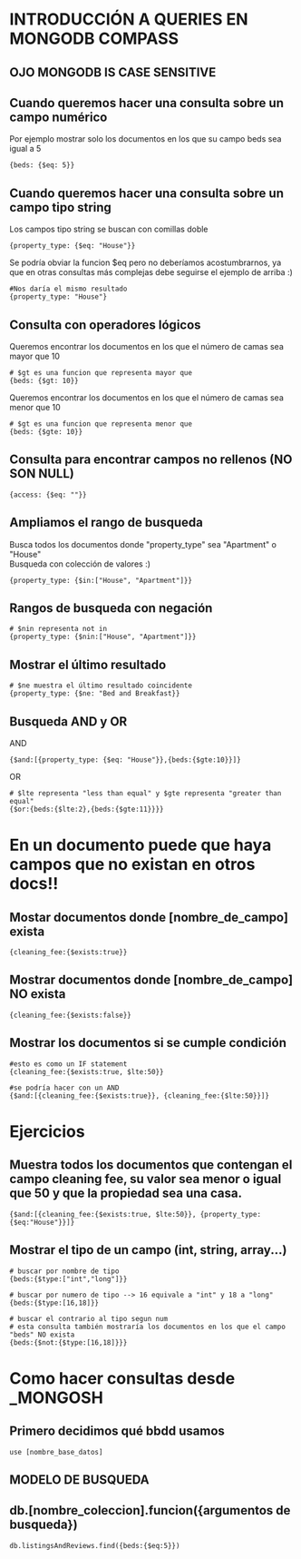 # INTRODUCCIÓN A QUERIES EN MONGODB COMPASS

## OJO MONGODB IS CASE SENSITIVE

## Cuando queremos hacer una consulta sobre un campo numérico 

Por ejemplo mostrar solo los documentos en los que su campo beds sea igual a 5
```shell
{beds: {$eq: 5}}
```

## Cuando queremos hacer una consulta sobre un campo tipo string

Los campos tipo string se buscan con comillas doble

```shell
{property_type: {$eq: "House"}}
```
Se podría obviar la funcion $eq pero no deberíamos acostumbrarnos, ya que 
en otras consultas más complejas debe seguirse el ejemplo de arriba :)

```shell
#Nos daría el mismo resultado
{property_type: "House"} 
```

## Consulta con operadores lógicos

Queremos encontrar los documentos en los que el número de camas sea mayor que 10
```shell
# $gt es una funcion que representa mayor que
{beds: {$gt: 10}}
```

Queremos encontrar los documentos en los que el número de camas sea menor que 10
```shell
# $gt es una funcion que representa menor que
{beds: {$gte: 10}}
```

## Consulta para encontrar campos no rellenos (NO SON NULL)
```shell
{access: {$eq: ""}}
```

## Ampliamos el rango de busqueda

Busca todos los documentos donde "property_type" sea "Apartment" o "House" \
Busqueda con colección de valores :) 
```shell
{property_type: {$in:["House", "Apartment"]}}
```

## Rangos de busqueda con negación

```shell
# $nin representa not in
{property_type: {$nin:["House", "Apartment"]}}
```

## Mostrar el último resultado
```shell
# $ne muestra el último resultado coincidente
{property_type: {$ne: "Bed and Breakfast}}
```

## Busqueda AND y OR

AND

```shell
{$and:[{property_type: {$eq: "House"}},{beds:{$gte:10}}]}
```

OR

```shell
# $lte representa "less than equal" y $gte representa "greater than equal" 
{$or:{beds:{$lte:2},{beds:{$gte:11}}}}
```


#  En un documento puede que haya campos que no existan en otros docs!!

## Mostar documentos donde [nombre_de_campo] exista

```shell
{cleaning_fee:{$exists:true}}
```

## Mostrar documentos donde [nombre_de_campo] NO exista
```shell
{cleaning_fee:{$exists:false}}
```


## Mostrar los documentos si se cumple condición

```shell
#esto es como un IF statement
{cleaning_fee:{$exists:true, $lte:50}}

#se podría hacer con un AND
{$and:[{cleaning_fee:{$exists:true}}, {cleaning_fee:{$lte:50}}]}
```

# Ejercicios

## Muestra todos los documentos que contengan el campo cleaning fee, su valor sea menor o igual que 50 y que la propiedad sea una casa. 

```shell
{$and:[{cleaning_fee:{$exists:true, $lte:50}}, {property_type:{$eq:"House"}}]}
```

## Mostrar el tipo de un campo (int, string, array...)

```shell
# buscar por nombre de tipo
{beds:{$type:["int","long"]}}

# buscar por numero de tipo --> 16 equivale a "int" y 18 a "long"
{beds:{$type:[16,18]}}

# buscar el contrario al tipo segun num
# esta consulta también mostraría los documentos en los que el campo "beds" NO exista
{beds:{$not:{$type:[16,18]}}}

```

# Como hacer consultas desde _MONGOSH

## Primero decidimos qué bbdd usamos

```shell
use [nombre_base_datos]
```

## MODELO DE BUSQUEDA
## db.[nombre_coleccion].funcion({argumentos de busqueda})

```shell
db.listingsAndReviews.find({beds:{$eq:5}})
```
